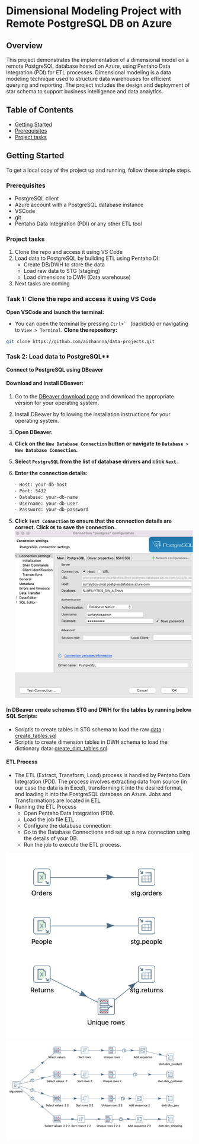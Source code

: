 # Dimensional Modeling Project with Remote PostgreSQL DB on Azure

## Overview
This project demonstrates the implementation of a dimensional model on a remote PostgreSQL database hosted on Azure, using Pentaho Data Integration (PDI) for ETL processes. Dimensional modeling is a data modeling technique used to structure data warehouses for efficient querying and reporting. The project includes the design and deployment of star schema to support business intelligence and data analytics.

## Table of Contents
- [Getting Started](#getting-started)
- [Prerequisites](#prerequisites)
- [Project tasks](#project-tasks)

## Getting Started
To get a local copy of the project up and running, follow these simple steps.

### Prerequisites
- PostgreSQL client
- Azure account with a PostgreSQL database instance
- VSCode
- git
- Pentaho Data Integration (PDI) or any other ETL tool

### Project tasks
1. Clone the repo and access it using VS Code
2. Load data to PostgreSQL by building ETL using Pentaho DI:
   - Create DB/DWH to store the data
   - Load raw data to STG (staging)
   - Load dimensions to DWH (Data warehouse)
3. Next tasks are coming


### Task 1: Clone the repo and access it using VS Code
   **Open VSCode and launch the terminal:**
   - You can open the terminal by pressing ``Ctrl+` `` (backtick) or navigating to `View > Terminal`.
   **Clone the repository:**
   ```bash
   git clone https://github.com/aizhannna/data-projects.git
   ```

### Task 2: Load data to PostgreSQL**
  **Connect to PostgreSQL using DBeaver**
   #### Download and install DBeaver:
   1. Go to the [DBeaver download page](https://dbeaver.io/download/) and download the appropriate version for your operating system.
   2. Install DBeaver by following the installation instructions for your operating system.

   1. **Open DBeaver.**
   2. **Click on the `New Database Connection` button or navigate to `Database > New Database Connection`.**
   3. **Select `PostgreSQL` from the list of database drivers and click `Next`.**
   4. **Enter the connection details:**
   ```bash
      - Host: your-db-host
      - Port: 5432
      - Database: your-db-name
      - Username: your-db-user
      - Password: your-db-password
   ```
   5. **Click `Test Connection` to ensure that the connection details are correct. Click `OK` to save the connection.**
   ![alt text](image.png)

   #### In DBeaver create schemas STG and DWH for the tables by running below SQL Scripts:
   - Scriptis to create tables in STG schema to load the raw [data](./data) : [create_tables.sql](./SQL/create_tables.sql) 
   - Scriptis to create dimension tables in DWH schema to load the dictionary data: [create_dim_tables.sql](./SQL/create_dim_tables.sql) 
   #### ETL Process
   - The ETL (Extract, Transform, Load) process is handled by Pentaho Data Integration (PDI). The process involves extracting data from source (in our case the data is in Excel), transforming it into the desired format, and loading it into the PostgreSQL database on Azure. Jobs and Transformations are located in [ETL](./ETL) 
   - Running the ETL Process
      - Open Pentaho Data Integration (PDI).
      - Load the job file [ETL](./ETL/superstore_workflow_job.kjb) .
      - Configure the database connection:
      - Go to the Database Connections and set up a new connection using the details of your DB.
      - Run the job to execute the ETL process.
   
   ![alt text](image-2.png)
   ![alt text](image-3.png)